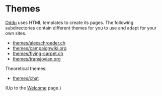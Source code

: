 # Themes

[Oddµ](../index) uses HTML templates to create its pages. The following
subdirectories contain different themes for you to use and adapt for
your own sites.

- [themes/alexschroeder.ch](alexschroeder.ch/README)
- [themes/campaignwiki.org](campaignwiki.org/README)
- [themes/flying-carpet.ch](flying-carpet.ch/README)
- [themes/transjovian.org](transjovian.org/README)

Theoretical themes:

- [themes/chat](chat/README)

(Up to the [Welcome](../index) page.)
